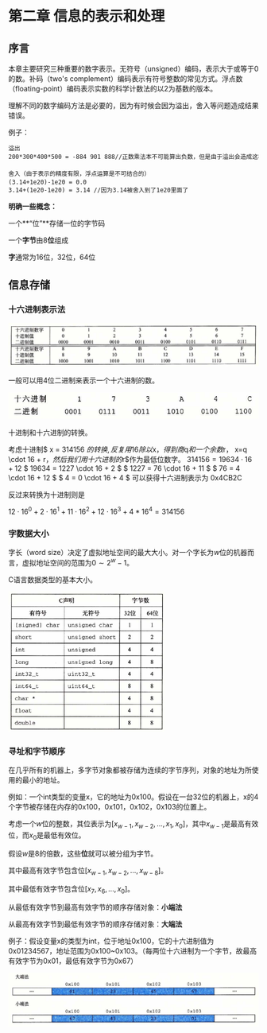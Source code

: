 # 第二章  信息的表示和处理

## 序言

本章主要研究三种重要的数字表示。无符号（unsigned）编码，表示大于或等于0的数。补码（two's complement）编码表示有符号整数的常见方式。浮点数（floating-point）编码表示实数的科学计数法的以2为基数的版本。

理解不同的数字编码方法是必要的，因为有时候会因为溢出，舍入等问题造成结果错误。

例子：

```tex
溢出
200*300*400*500 = -884 901 888//正数乘法本不可能算出负数，但是由于溢出会造成这样的结果。

舍入（由于表示的精度有限，浮点运算是不可结合的）
(3.14+1e20)-1e20 = 0.0
3.14+(1e20-1e20) = 3.14 //因为3.14被舍入到了1e20里面了

```

**明确一些概念：**

一个**“位”**存储一位的字节码

一个**字节**由8**位**组成

**字**通常为16位，32位，64位

## 信息存储

### 十六进制表示法

![image-20210706192016957](image/image-20210706192016957.png)

一般可以用4位二进制来表示一个十六进制的数。

![image-20210706192120726](image/image-20210706192120726.png)

十进制和十六进制的转换。

考虑十进制$ x = 314156 $的转换,反复用16除以$x$，得到商$q$和一个余数$r$，$ x=q \cdot 16 + r$，然后我们用十六进制的$r$作为最低位数字。
$314156 = 19634 \cdot 16 + 12$
$ 19634 = 1227 \cdot 16 + 2 $
$ 1227 = 76 \cdot 16 + 11 $
$ 76 = 4 \cdot 16 + 12 $
$ 4 = 0 \cdot 16 + 4 $
可以获得十六进制表示为 0x4CB2C

反过来转换为十进制则是

$12 \cdot 16^0 + 2 \cdot 16^1 + 11 \cdot 16^2 + 12 \cdot 16^3 + 4*16^4 = 314156$

### 字数据大小

字长（word size）决定了虚拟地址空间的最大大小。对一个字长为$w$位的机器而言，虚拟地址空间的范围为$0 \sim 2^{w}-1$。

C语言数据类型的基本大小。

<img src="image/image-20210707190324423.png" alt="image-20210707190324423" style="zoom:50%;" />

### 寻址和字节顺序

在几乎所有的机器上，多字节对象都被存储为连续的字节序列，对象的地址为所使用的最小的地址。

例如：一个int类型的变量x，它的地址为0x100。假设在一台32位的机器上，x的4个字节被存储在内存的0x100，0x101，0x102，0x103的位置上。



考虑一个$w$位的整数，其位表示为$[x_{w-1},x_{w-2},...,x_{1},x_{0}]$，其中$x_{w-1}$是最高有效位，而$x_0$是最低有效位。

假设$w$是8的倍数，这些**位**就可以被分组为字节。

其中最高有效字节包含位$[x_{w-1}, x_{w-2},...,x_{w-8}]$。

其中最低有效字节包含位$[x_{7}, x_{6},...,x_{0}]$。



从最低有效字节到最高有效字节的顺序存储对象：**小端法**

从最高有效字节到最低有效字节的顺序存储对象：**大端法**

例子：假设变量x的类型为int，位于地址0x100，它的十六进制值为0x01234567，地址范围为0x100~0x103。（每两位十六进制为一个字节，故最高有效字节为0x01，最低有效字节为0x67）

![image-20210707193725056](image/image-20210707193725056.png)

